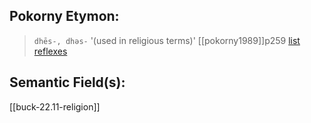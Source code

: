 ## Pokorny Etymon: 
> `dhēs-, dhəs-`
'(used in religious terms)'
[[pokorny1989]]p259
[list](https://lrc.la.utexas.edu/lex/master#P2631)
[reflexes](https://lrc.la.utexas.edu/lex/master/0409)

## Semantic Field(s):
[[buck-22.11-religion]]